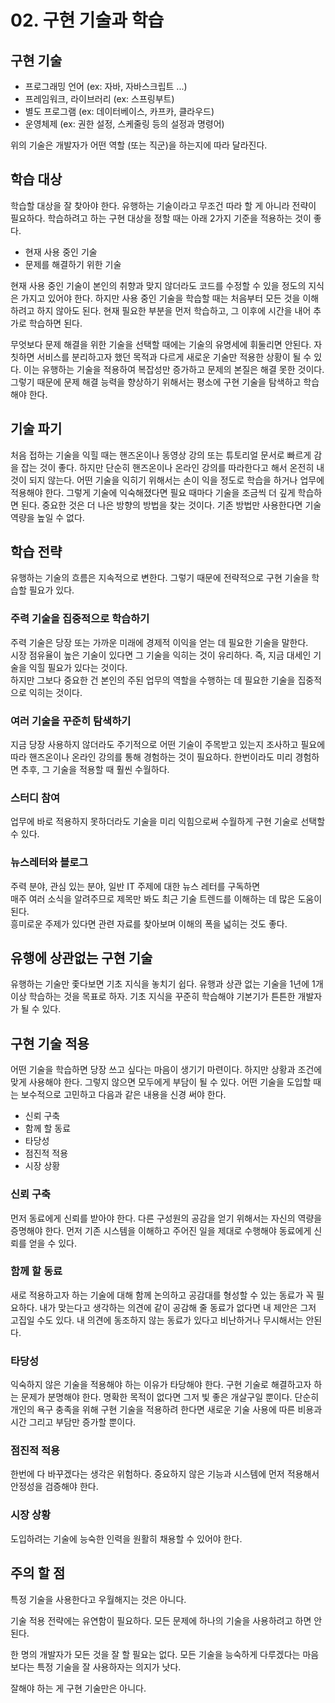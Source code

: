 # 02. 구현 기술과 학습

## 구현 기술

- 프로그래밍 언어 (ex: 자바, 자바스크립트 ...)
- 프레임워크, 라이브러리 (ex: 스프링부트)
- 별도 프로그램 (ex: 데이터베이스, 카프카, 클라우드)
- 운영체제 (ex: 권한 설정, 스케줄링 등의 설정과 명령어)

위의 기술은 개발자가 어떤 역할 (또는 직군)을 하는지에 따라 달라진다.

## 학습 대상

학습할 대상을 잘 찾아야 한다. 유행하는 기술이라고 무조건 따라 할 게 아니라 전략이 필요하다.
학습하려고 하는 구현 대상을 정할 때는 아래 2가지 기준을 적용하는 것이 좋다.

- 현재 사용 중인 기술
- 문제를 해결하기 위한 기술

현재 사용 중인 기술이 본인의 취향과 맞지 않더라도 코드를 수정할 수 있을 정도의 지식은 가지고 있어야 한다.
하지만 사용 중인 기술을 학습할 때는 처음부터 모든 것을 이해하려고 하지 않아도 된다.
현재 필요한 부분을 먼저 학습하고, 그 이후에 시간을 내어 추가로 학습하면 된다.

무엇보다 문제 해결을 위한 기술을 선택할 때에는 기술의 유명세에 휘둘리면 안된다.
자칫하면 서비스를 분리하고자 했던 목적과 다르게 새로운 기술만 적용한 상황이 될 수 있다.
이는 유행하는 기술을 적용하여 복잡성만 증가하고 문제의 본질은 해결 못한 것이다.
그렇기 때문에 문제 해결 능력을 향상하기 위해서는 평소에 구현 기술을 탐색하고 학습해야 한다.

## 기술 파기

처음 접하는 기술을 익힐 때는 핸즈온이나 동영상 강의 또는 튜토리얼 문서로 빠르게 감을 잡는 것이 좋다.
하지만 단순히 핸즈온이나 온라인 강의를 따라한다고 해서 온전히 내 것이 되지 않는다.
어떤 기술을 익히기 위해서는 손이 익을 정도로 학습을 하거나 업무에 적용해야 한다.
그렇게 기술에 익숙해졌다면 필요 때마다 기술을 조금씩 더 깊게 학습하면 된다.
중요한 것은 더 나은 방향의 방법을 찾는 것이다. 기존 방법만 사용한다면 기술 역량을 높일 수 없다.

## 학습 전략

유행하는 기술의 흐름은 지속적으로 변한다. 그렇기 때문에 전략적으로 구현 기술을 학습할 필요가 있다.

### 주력 기술을 집중적으로 학습하기

주력 기술은 당장 또는 가까운 미래에 경제적 이익을 얻는 데 필요한 기술을 말한다.  
시장 점유율이 높은 기술이 있다면 그 기술을 익히는 것이 유리하다. 즉, 지금 대세인 기술을 익힐 필요가 있다는 것이다.  
하지만 그보다 중요한 건 본인의 주된 업무의 역할을 수행하는 데 필요한 기술을 집중적으로 익히는 것이다.

### 여러 기술을 꾸준히 탐색하기

지금 당장 사용하지 않더라도 주기적으로 어떤 기술이 주목받고 있는지 조사하고 필요에 따라 핸즈온이나 온라인 강의를 통해 경험하는 것이 필요하다.
한번이라도 미리 경험하면 추후, 그 기술을 적용할 때 훨씬 수월하다.

### 스터디 참여

업무에 바로 적용하지 못하더라도 기술을 미리 익힘으로써 수월하게 구현 기술로 선택할 수 있다.

### 뉴스레터와 블로그

주력 분야, 관심 있는 분야, 일반 IT 주제에 대한 뉴스 레터를 구독하면  
매주 여러 소식을 알려주므로 제목만 봐도 최근 기술 트렌드를 이해하는 데 많은 도움이 된다.  
흥미로운 주제가 있다면 관련 자료를 찾아보며 이해의 폭을 넓히는 것도 좋다.

## 유행에 상관없는 구현 기술

유행하는 기술만 좇다보면 기초 지식을 놓치기 쉽다.
유행과 상관 없는 기술을 1년에 1개 이상 학습하는 것을 목표로 하자.
기초 지식을 꾸준히 학습해야 기본기가 튼튼한 개발자가 될 수 있다.

## 구현 기술 적용

어떤 기술을 학습하면 당장 쓰고 싶다는 마음이 생기기 마련이다.
하지만 상황과 조건에 맞게 사용해야 한다. 그렇지 않으면 모두에게 부담이 될 수 있다.
어떤 기술을 도입할 때는 보수적으로 고민하고 다음과 같은 내용을 신경 써야 한다.

- 신뢰 구축
- 함께 할 동료
- 타당성
- 점진적 적용
- 시장 상황

### 신뢰 구축

먼저 동료에게 신뢰를 받아야 한다.
다른 구성원의 공감을 얻기 위해서는 자신의 역량을 증명해야 한다.
먼저 기존 시스템을 이해하고 주어진 일을 제대로 수행해야 동료에게 신뢰를 얻을 수 있다.

### 함께 할 동료

새로 적용하고자 하는 기술에 대해 함께 논의하고 공감대를 형성할 수 있는 동료가 꼭 필요하다.
내가 맞는다고 생각하는 의견에 같이 공감해 줄 동료가 없다면 내 제안은 그저 고집일 수도 있다.
내 의견에 동조하지 않는 동료가 있다고 비난하거나 무시해서는 안된다.

### 타당성

익숙하지 않은 기술을 적용해야 하는 이유가 타당해야 한다.
구현 기술로 해결하고자 하는 문제가 분명해야 한다. 명확한 목적이 없다면 그저 빛 좋은 개살구일 뿐이다.
단순히 개인의 욕구 충족을 위해 구현 기술을 적용하려 한다면 새로운 기술 사용에 따른 비용과 시간 그리고 부담만 증가할 뿐이다.

### 점진적 적용

한번에 다 바꾸겠다는 생각은 위험하다.
중요하지 않은 기능과 시스템에 먼저 적용해서 안정성을 검증해야 한다.

### 시장 상황

도입하려는 기술에 능숙한 인력을 원활히 채용할 수 있어야 한다.

## 주의 할 점

특정 기술을 사용한다고 우월해지는 것은 아니다.

기술 적용 전략에는 유연함이 필요하다.
모든 문제에 하나의 기술을 사용하려고 하면 안된다.

한 명의 개발자가 모든 것을 잘 할 필요는 없다.
모든 기술을 능숙하게 다루겠다는 마음보다는 특정 기술을 잘 사용하자는 의지가 낫다.

잘해야 하는 게 구현 기술만은 아니다.
